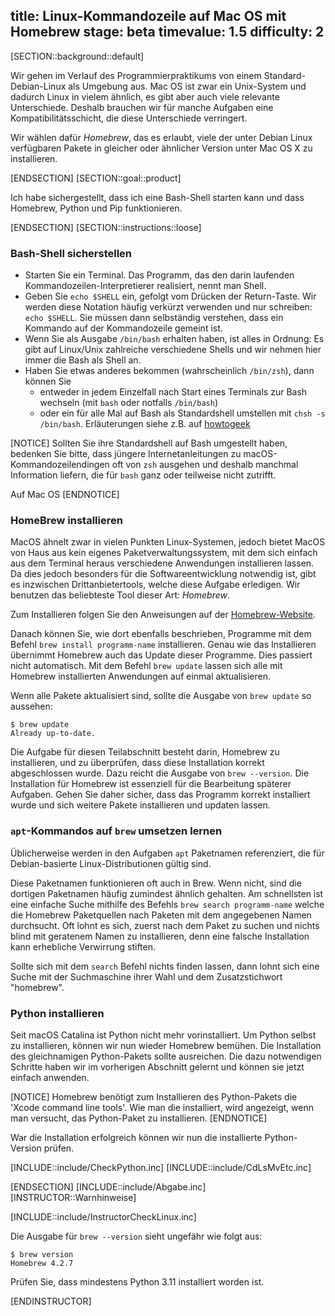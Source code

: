 title: Linux-Kommandozeile auf Mac OS mit Homebrew
stage: beta
timevalue: 1.5
difficulty: 2
---
[SECTION::background::default]

Wir gehen im Verlauf des Programmierpraktikums von einem Standard-Debian-Linux als Umgebung aus.
Mac OS ist zwar ein Unix-System und dadurch Linux in vielem ähnlich, es gibt aber auch viele relevante
Unterschiede.
Deshalb brauchen wir für manche Aufgaben eine Kompatibilitätsschicht, die diese Unterschiede verringert.

Wir wählen dafür _Homebrew_, das es erlaubt, viele der unter Debian Linux verfügbaren Pakete
in gleicher oder ähnlicher Version unter Mac OS X zu installieren.

[ENDSECTION]
[SECTION::goal::product]

Ich habe sichergestellt, dass ich eine Bash-Shell starten kann und
dass Homebrew, Python und Pip funktionieren.

[ENDSECTION]
[SECTION::instructions::loose]

### Bash-Shell sicherstellen

- Starten Sie ein Terminal. 
  Das Programm, das den darin laufenden Kommandozeilen-Interpretierer realisiert,
  nennt man Shell.
- Geben Sie `echo $SHELL` ein, gefolgt vom Drücken der Return-Taste.
  Wir werden diese Notation häufig verkürzt verwenden und nur schreiben: `echo $SHELL`.
  Sie müssen dann selbständig verstehen, dass ein Kommando auf der Kommandozeile gemeint ist.
- Wenn Sie als Ausgabe `/bin/bash` erhalten haben, ist alles in Ordnung: 
  Es gibt auf Linux/Unix zahlreiche verschiedene Shells und wir nehmen hier immer die Bash
  als Shell an.
- Haben Sie etwas anderes bekommen (wahrscheinlich `/bin/zsh`), dann können Sie 
    - entweder in jedem Einzelfall nach Start eines Terminals zur Bash wechseln
      (mit `bash` oder notfalls `/bin/bash`)
    - oder ein für alle Mal auf Bash als Standardshell umstellen mit
      `chsh -s /bin/bash`. 
      Erläuterungen siehe z.B. auf 
      [howtogeek](https://www.howtogeek.com/444596/how-to-change-the-default-shell-to-bash-in-macos-catalina/)

[NOTICE]
Sollten Sie ihre Standardshell auf Bash umgestellt haben, bedenken Sie bitte, 
dass jüngere Internetanleitungen zu macOS-Kommandozeilendingen 
oft von `zsh` ausgehen und deshalb manchmal Information liefern,
die für `bash` ganz oder teilweise nicht zutrifft.

Auf Mac OS
[ENDNOTICE]


### HomeBrew installieren

MacOS ähnelt zwar in vielen Punkten Linux-Systemen, jedoch bietet MacOS von Haus aus kein
eigenes Paketverwaltungssystem, mit dem sich einfach aus dem Terminal heraus verschiedene
Anwendungen installieren lassen. Da dies jedoch besonders für die Softwareentwicklung
notwendig ist, gibt es inzwischen Drittanbietertools, welche diese Aufgabe erledigen.
Wir benutzen das beliebteste Tool dieser Art: _Homebrew_.

Zum Installieren folgen Sie den Anweisungen auf der [Homebrew-Website](https://brew.sh).

Danach können Sie, wie dort ebenfalls beschrieben, Programme mit dem Befehl
`brew install programm-name` installieren.
Genau wie das Installieren übernimmt Homebrew auch das Update dieser Programme.
Dies passiert nicht automatisch. Mit dem Befehl `brew update` lassen sich alle mit
Homebrew installierten Anwendungen auf einmal aktualisieren.

Wenn alle Pakete aktualisiert sind, sollte die Ausgabe von `brew update` so aussehen:

```
$ brew update
Already up-to-date.
```

Die Aufgabe für diesen Teilabschnitt besteht darin, Homebrew zu installieren, und zu überprüfen, dass
diese Installation korrekt abgeschlossen wurde. Dazu reicht die Ausgabe von `brew --version`.
Die Installation für Homebrew ist essenziell für die Bearbeitung späterer Aufgaben. Gehen Sie
daher sicher, dass das Programm korrekt installiert wurde und sich weitere Pakete installieren
und updaten lassen.


### `apt`-Kommandos auf `brew` umsetzen lernen

Üblicherweise werden in den Aufgaben `apt` Paketnamen referenziert, 
die für Debian-basierte Linux-Distributionen gültig sind.

Diese Paketnamen funktionieren oft auch in Brew.
Wenn nicht, sind die dortigen Paketnamen häufig zumindest ähnlich gehalten.
Am schnellsten ist eine einfache Suche mithilfe des Befehls `brew search programm-name` welche die Homebrew Paketquellen 
nach Paketen mit dem angegebenen Namen durchsucht.
Oft lohnt es sich, zuerst nach dem Paket zu suchen und nichts blind mit geratenem Namen zu installieren,
denn eine falsche Installation kann erhebliche Verwirrung stiften.

Sollte sich mit dem `search` Befehl nichts finden lassen, 
dann lohnt sich eine Suche mit der Suchmaschine ihrer Wahl und dem Zusatzstichwort "homebrew".


### Python installieren

Seit macOS Catalina ist Python nicht mehr vorinstalliert. Um Python selbst zu installieren, 
können wir nun wieder Homebrew bemühen. Die Installation des gleichnamigen Python-Pakets sollte 
ausreichen. Die dazu notwendigen Schritte haben wir im vorherigen Abschnitt gelernt und können 
sie jetzt einfach anwenden.

[NOTICE]
Homebrew benötigt zum Installieren des Python-Pakets die 'Xcode command line tools'. 
Wie man die installiert, wird angezeigt, wenn man versucht,
das Python-Paket zu installieren.
[ENDNOTICE]

War die Installation erfolgreich können wir nun die installierte Python-Version prüfen.

[INCLUDE::include/CheckPython.inc]
[INCLUDE::include/CdLsMvEtc.inc]

[ENDSECTION]
[INCLUDE::include/Abgabe.inc]
[INSTRUCTOR::Warnhinweise]

[INCLUDE::include/InstructorCheckLinux.inc]

Die Ausgabe für `brew --version` sieht ungefähr wie folgt aus:

```
$ brew version
Homebrew 4.2.7
```

Prüfen Sie, dass mindestens Python 3.11 installiert worden ist.

[ENDINSTRUCTOR]

